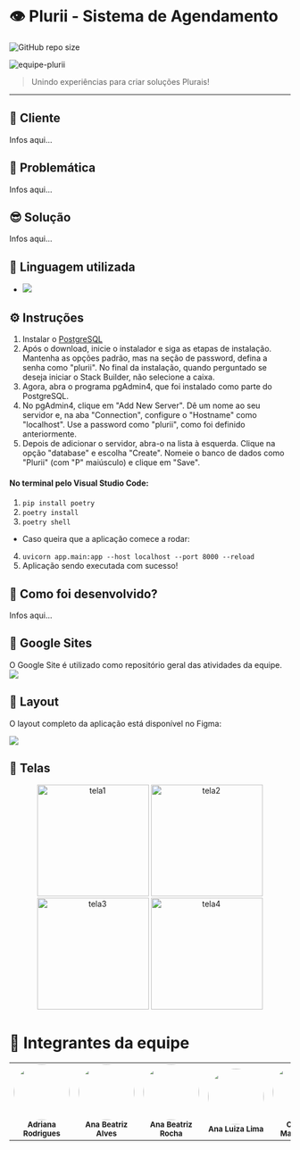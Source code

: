 # 👁 Plurii - Sistema de Agendamento

![GitHub repo size](https://img.shields.io/github/repo-size/iuricode/README-template?style=for-the-badge)

<img src="" alt="equipe-plurii">

> Unindo experiências para criar soluções Plurais!
---

## 🤖 Cliente

Infos aqui...

## 👊 Problemática

Infos aqui...

## 😎 Solução

Infos aqui...

## 🚀 Linguagem utilizada
- <img src="https://img.shields.io/badge/python-3670A0?style=for-the-badge&logo=python&logoColor=ffdd54" />

## ⚙️ Instruções

1. Instalar o [PostgreSQL](https://www.postgresql.org/download/)
2. Após o download, inicie o instalador e siga as etapas de instalação. Mantenha as opções padrão, mas na seção de password, defina a senha como "plurii". No final da instalação, quando perguntado se deseja iniciar o Stack Builder, não selecione a caixa.
3. Agora, abra o programa pgAdmin4, que foi instalado como parte do PostgreSQL.
4. No pgAdmin4, clique em "Add New Server". Dê um nome ao seu servidor e, na aba "Connection", configure o "Hostname" como "localhost". Use a password como "plurii", como foi definido anteriormente.
5. Depois de adicionar o servidor, abra-o na lista à esquerda. Clique na opção "database" e escolha "Create". Nomeie o banco de dados como "Plurii" (com "P" maiúsculo) e clique em "Save".

#### No terminal pelo Visual Studio Code:
1. ```pip install poetry```
2. ```poetry install```
3. ```poetry shell```
- Caso queira que a aplicação comece a rodar:
4. ```uvicorn app.main:app --host localhost --port 8000 --reload```
5. Aplicação sendo executada com sucesso!

## 📄 Como foi desenvolvido?

Infos aqui...
   
## 🔗 Google Sites

O Google Site é utilizado como repositório geral das atividades da equipe.
<a href="link_pro_sites">
  <img src="https://img.shields.io/badge/Acessar%20Site%20-Google Sites-%2304D361">
</a>

## 🎨 Layout

O layout completo da aplicação está disponível no Figma:

<a href="link_pro_figma">
  <img src="https://img.shields.io/badge/Acessar%20Layout%20-Figma-%2304D361">
</a>

## 📱 Telas

<p align="center">
  <img alt="tela1" title="#plurii" src="" width="200px">

  <img alt="tela2" title="#plurii" src="" width="200px">
  
  <img alt="tela3" title="#plurii" src="." width="200px">
  
  <img alt="tela4" title="#plurii" src="" width="200px">
</p>

# 🤝 Integrantes da equipe
<table>
  <tr>
    <td align="center"><img style="border-radius: 50%;" src="https://avatars.githubusercontent.com/u/108764670?v=4" width="100px;"/><br/><sub><b>Adriana Rodrigues</b></sub></a><br/></a></td>
    <td align="center"><img style="border-radius: 50%;" src="https://avatars.githubusercontent.com/u/108446826?v=4" width="100px;"/><br/><sub><b>Ana Beatriz Alves</b></sub></a><br/></a></td>
    <td align="center"><img style="border-radius: 50%;" src="./assets/ANA BEATRIZ ROCHA.png" width="100px;" alt=""/><br/><sub><b>Ana Beatriz Rocha</b></sub></a><br /></a></td>
    <td align="center"><img style="border-radius: 50%;" src="./assets/ANA LUIZA LIMA.jpeg" width="100px;" alt=""/><br/><sub><b>Ana Luiza Lima</b></sub></a><br/></a></td>
    <td align="center"><img style="border-radius: 50%;" src="https://avatars.githubusercontent.com/u/104402971?v=4" width="100px;"/><br/><sub><b>Cristina Matsunaga</b></sub></a><br /></a></td>
    <td align="center"><img style="border-radius: 50%;" src="https://avatars.githubusercontent.com/u/39159963?v=4" width="100px;"/><br/><sub><b>Francisco Luz</b></sub></a><br /></a></td>
    <td align="center"><img style="border-radius: 50%;" src="./assets/JORGE.jpeg" width="100px;" alt=""/><br /><sub><b>Jorge Herbster</b></sub></a><br/></a></td>
    <td align="center"><img style="border-radius: 50%;" src="./assets/LUCI.jpeg" width="100px;" alt=""/><br /><sub><b>Lucibelle Lemos</b></sub></a><br/></a></td>
    <td align="center"><img style="border-radius: 50%;" src="https://avatars.githubusercontent.com/marianefontes" width="100px;" alt=""/><br /><sub><b>Mariane Fontes</b></sub></a><br/></a></td>
    <td align="center"><img style="border-radius: 50%;" src="https://avatars.githubusercontent.com/u/112591325?v=4" width="100px;"/><br/><sub><b>Thiago Araújo</b></sub></a><br /></a></td>
  </tr>
</table>
